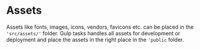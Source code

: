 # Assets

Assets like fonts, images, icons, vendors, favicons etc. can be placed in the <code>'src/assets/'</code> folder.
Gulp tasks handles all assets for development or deployment and place the assets in the right place in the <code>'public</code> folder.
